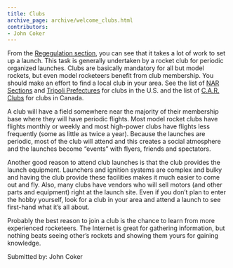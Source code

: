 ```yaml
---
title: Clubs
archive_page: archive/welcome_clubs.html
contributors:
- John Coker
---
```

From the [Regegulation section](/regulation), you can see that it takes a lot of work to set up a launch.
This task is generally undertaken by a rocket club for periodic organized launches.
Clubs are basically mandatory for all but model rockets, but even model rocketeers benefit from club membership.
You should make an effort to find a local club in your area.
See the list of [NAR Sections](http://www.nar.org/NARsect.html) and [Tripoli Prefectures](http://www.tripoli.org/prefect.htm) for clubs in the U.S. and the list of [C.A.R. Clubs](http://www.promotek.com/car/clubs.htm) for clubs in Canada.

A club will have a field somewhere near the majority of their membership base where they will have periodic flights.
Most model rocket clubs have flights monthly or weekly and most high-power clubs have flights less frequently (some as little as twice a year).
Because the launches are periodic, most of the club will attend and this creates a social atmosphere and the launches become “events” with flyers, friends and spectators.

Another good reason to attend club launches is that the club provides the launch equipment.
Launchers and ignition systems are complex and bulky and having the club provide these facilities makes it much easier to come out and fly.
Also, many clubs have vendors who will sell motors (and other parts and equipment) right at the launch site.
Even if you don’t plan to enter the hobby yourself, look for a club in your area and attend a launch to see first-hand what it’s all about.

Probably the best reason to join a club is the chance to learn from more experienced rocketeers.
The Internet is great for gathering information, but nothing beats seeing other’s rockets and showing them yours for gaining knowledge.

Submitted by: John Coker
